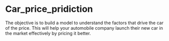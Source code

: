 # Car_price_pridiction
The objective is to  build a model to understand the factors that drive the car of the price. This will help your automobile  company launch their new car in the market effectively by pricing it better.
